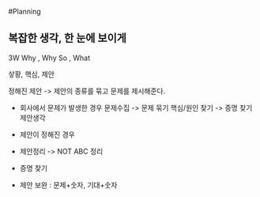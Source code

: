 #Planning

## 복잡한 생각, 한 눈에 보이게

3W 
Why , Why So , What

샇황, 핵심, 제안

정해진 제안 -> 제안의 종류를 묶고 문제를 제시해준다.

- 회사에서 문제가 발생한 경우
 문제수집 -> 문제 묶기
 핵심/원인 찾기 -> 증명 찾기
 제안생각
 
 
 - 제안이 정해진 경우
 
- 제안정리 -> NOT ABC 정리
- 증명 찾기
- 제안 보완 : 문제+숫자, 기대+숫자

